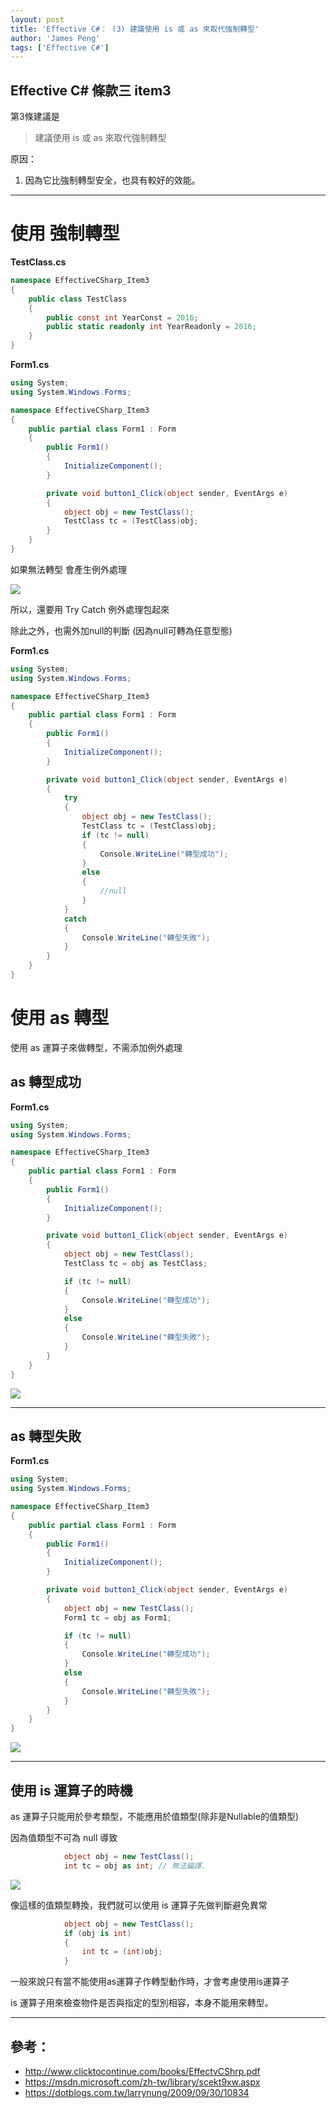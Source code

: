 ```yaml
---
layout: post
title: 'Effective C#： (3) 建議使用 is 或 as 來取代強制轉型'
author: 'James Peng'
tags: ['Effective C#']
---
```



## Effective C# 條款三 item3 ##

第3條建議是

> 建議使用 is 或 as 來取代強制轉型


原因：

1. 因為它比強制轉型安全，也具有較好的效能。


----------


# 使用 強制轉型 #


**TestClass.cs**

~~~csharp
namespace EffectiveCSharp_Item3
{
    public class TestClass
    {
        public const int YearConst = 2016;
        public static readonly int YearReadonly = 2016;
    }
}
~~~

**Form1.cs**

~~~csharp
using System;
using System.Windows.Forms;

namespace EffectiveCSharp_Item3
{
    public partial class Form1 : Form
    {        
        public Form1()
        {
            InitializeComponent();
        }

        private void button1_Click(object sender, EventArgs e)
        {
            object obj = new TestClass();
            TestClass tc = (TestClass)obj;        
        }
    }
}

~~~

如果無法轉型 會產生例外處理

![](..\images\2016-06-05-EffectiveCSharp_item3\FAiTkI1.png)

所以，還要用 Try Catch 例外處理包起來

除此之外，也需外加null的判斷 (因為null可轉為任意型態)


**Form1.cs**

~~~csharp
using System;
using System.Windows.Forms;

namespace EffectiveCSharp_Item3
{
    public partial class Form1 : Form
    {        
        public Form1()
        {
            InitializeComponent();
        }

        private void button1_Click(object sender, EventArgs e)
        {
            try
            {
                object obj = new TestClass();
                TestClass tc = (TestClass)obj;  
                if (tc != null)
                {
                    Console.WriteLine("轉型成功");
                }
                else
                {
                    //null
                }
            }
            catch
            {
                Console.WriteLine("轉型失敗");
            }      
        }
    }
}

~~~



# 使用 as 轉型 #

使用 as 運算子來做轉型，不需添加例外處理

## as 轉型成功 ##

**Form1.cs**

~~~csharp
using System;
using System.Windows.Forms;

namespace EffectiveCSharp_Item3
{
    public partial class Form1 : Form
    {        
        public Form1()
        {
            InitializeComponent();
        }

        private void button1_Click(object sender, EventArgs e)
        {
            object obj = new TestClass();
            TestClass tc = obj as TestClass;

            if (tc != null)
            {
                Console.WriteLine("轉型成功");
            }
            else
            {
                Console.WriteLine("轉型失敗");
            }
        }
    }
}

~~~

![](..\images\2016-06-05-EffectiveCSharp_item3\v86yXhH.png)



----------

## as 轉型失敗 ##

**Form1.cs**

~~~csharp
using System;
using System.Windows.Forms;

namespace EffectiveCSharp_Item3
{
    public partial class Form1 : Form
    {        
        public Form1()
        {
            InitializeComponent();
        }

        private void button1_Click(object sender, EventArgs e)
        {
            object obj = new TestClass();
            Form1 tc = obj as Form1;

            if (tc != null)
            {
                Console.WriteLine("轉型成功");
            }
            else
            {
                Console.WriteLine("轉型失敗");
            }
        }
    }
}

~~~

![](..\images\2016-06-05-EffectiveCSharp_item3\Fp7aJ6i.png)

----------

## 使用 is 運算子的時機 ##

as 運算子只能用於參考類型，不能應用於值類型(除非是Nullable的值類型)

因為值類型不可為 null 導致

~~~csharp
            object obj = new TestClass();
            int tc = obj as int; // 無法編譯.
~~~

![](..\images\2016-06-05-EffectiveCSharp_item3\TSXllvl.png)


像這樣的值類型轉換，我們就可以使用 is 運算子先做判斷避免異常

~~~csharp
            object obj = new TestClass();
            if (obj is int)
            {
                int tc = (int)obj;
            }
~~~

一般來說只有當不能使用as運算子作轉型動作時，才會考慮使用is運算子

is 運算子用來檢查物件是否與指定的型別相容，本身不能用來轉型。

----------

## 參考： ##

- http://www.clicktocontinue.com/books/EffectvCShrp.pdf
- https://msdn.microsoft.com/zh-tw/library/scekt9xw.aspx
- https://dotblogs.com.tw/larrynung/2009/09/30/10834
